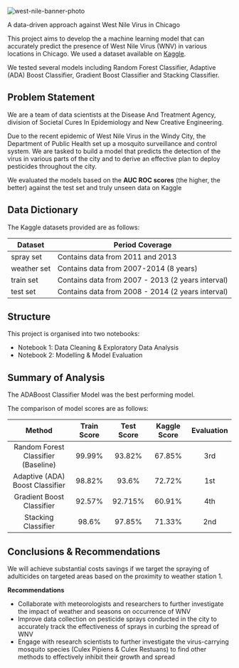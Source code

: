 ![west-nile-banner-photo](https://user-images.githubusercontent.com/102948566/178111361-2b6d6477-64e2-4af4-bba8-4527466a2def.jpg)

A data-driven approach against West Nile Virus in Chicago


This project aims to develop the a machine learning model that can accurately predict the presence of West Nile Virus (WNV) in various locations in Chicago. 
We used a dataset available on [Kaggle](https://www.kaggle.com/competitions/predict-west-nile-virus/data). 

We tested several models including Random Forest Classifier, Adaptive (ADA) Boost Classifier, Gradient Boost Classifier and Stacking Classifier.

## Problem Statement

We are a team of data scientists at the Disease And Treatment Agency, division of Societal Cures In Epidemiology and New Creative Engineering. 

Due to the recent epidemic of West Nile Virus in the Windy City, the Department of Public Health set up a mosquito surveillance and control system. We are tasked to build a model that predicts the detection of the virus in various parts of the city and to derive an effective plan to deploy pesticides throughout the city.

We evaluated the models based on the **AUC ROC scores** (the higher, the better) against the test set and truly unseen data on Kaggle




## Data Dictionary

The Kaggle datasets provided are as follows:

|Dataset|Period Coverage|
|---|---|
|spray set|Contains data from 2011 and 2013|
|weather set|Contains data from 2007-2014 (8 years)|
|train set|Contains data from 2007 - 2013 (2 years interval)|
|test set|Contains data from 2008 - 2014 (2 years interval)|




## Structure

This project is organised into two notebooks: 

- Notebook 1: Data Cleaning & Exploratory Data Analysis 
- Notebook 2: Modelling & Model Evaluation

## Summary of Analysis

The ADABoost Classifier Model was the best performing model. 

The comparison of model scores are as follows: 

| Method | Train Score | Test Score |Kaggle Score|Evaluation|
| :-: | :-: | :-: | :-:|:-:|
| Random Forest Classifier (Baseline) | 99.99% | 93.82% | 67.85% |3rd|
| Adaptive (ADA) Boost Classifier | 98.82%  | 93.6%  | 72.72%  |1st|
| Gradient Boost Classifier | 92.57%  | 92.715%  | 60.91% | 4th |
| Stacking Classifier | 98.6% | 97.85%  | 71.33% | 2nd |





   

## Conclusions & Recommendations

We will achieve substantial costs savings if we target the spraying of adulticides on targeted areas based on the proximity to weather station 1. 

**Recommendations**

* Collaborate with meteorologists and researchers to further investigate the impact of weather and seasons on occurrence of WNV
* Improve data collection on pesticide sprays conducted in the city to accurately track the effectiveness of sprays in curbing the spread of WNV
* Engage with research scientists to further investigate the virus-carrying mosquito species (Culex Pipiens & Culex Restuans) to find other methods to effectively inhibit their growth and spread
